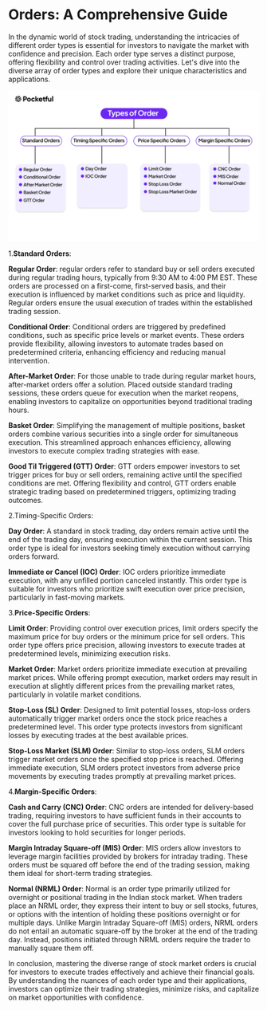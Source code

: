 # Orders: A Comprehensive Guide

In the dynamic world of stock trading, understanding the intricacies of different order types is essential for investors to navigate the market with confidence and precision. Each order type serves a distinct purpose, offering flexibility and control over trading activities. Let's dive into the diverse array of order types and explore their unique characteristics and applications.

<p align="center"><img src="../../images/typesoforder.jpg" alt="websockets" width="600"/></p>

1.__Standard Orders__:

**Regular Order**: regular orders refer to standard buy or sell orders executed during regular trading hours, typically from 9:30 AM to 4:00 PM EST. These orders are processed on a first-come, first-served basis, and their execution is influenced by market conditions such as price and liquidity. Regular orders ensure the usual execution of trades within the established trading session.

**Conditional Order**: Conditional orders are triggered by predefined conditions, such as specific price levels or market events. These orders provide flexibility, allowing investors to automate trades based on predetermined criteria, enhancing efficiency and reducing manual intervention.

**After-Market Order**: For those unable to trade during regular market hours, after-market orders offer a solution. Placed outside standard trading sessions, these orders queue for execution when the market reopens, enabling investors to capitalize on opportunities beyond traditional trading hours.

**Basket Order**: Simplifying the management of multiple positions, basket orders combine various securities into a single order for simultaneous execution. This streamlined approach enhances efficiency, allowing investors to execute complex trading strategies with ease.

**Good Til Triggered (GTT) Order**: GTT orders empower investors to set trigger prices for buy or sell orders, remaining active until the specified conditions are met. Offering flexibility and control, GTT orders enable strategic trading based on predetermined triggers, optimizing trading outcomes.

2.Timing-Specific Orders:

**Day Order**: A standard in stock trading, day orders remain active until the end of the trading day, ensuring execution within the current session. This order type is ideal for investors seeking timely execution without carrying orders forward.

**Immediate or Cancel (IOC) Order**: IOC orders prioritize immediate execution, with any unfilled portion canceled instantly. This order type is suitable for investors who prioritize swift execution over price precision, particularly in fast-moving markets.

3.**Price-Specific Orders**:

**Limit Order**: Providing control over execution prices, limit orders specify the maximum price for buy orders or the minimum price for sell orders. This order type offers price precision, allowing investors to execute trades at predetermined levels, minimizing execution risks.

**Market Order**: Market orders prioritize immediate execution at prevailing market prices. While offering prompt execution, market orders may result in execution at slightly different prices from the prevailing market rates, particularly in volatile market conditions.

**Stop-Loss (SL) Order**: Designed to limit potential losses, stop-loss orders automatically trigger market orders once the stock price reaches a predetermined level. This order type protects investors from significant losses by executing trades at the best available prices.

**Stop-Loss Market (SLM) Order**: Similar to stop-loss orders, SLM orders trigger market orders once the specified stop price is reached. Offering immediate execution, SLM orders protect investors from adverse price movements by executing trades promptly at prevailing market prices.

4.**Margin-Specific Orders**:

**Cash and Carry (CNC) Order**: CNC orders are intended for delivery-based trading, requiring investors to have sufficient funds in their accounts to cover the full purchase price of securities. This order type is suitable for investors looking to hold securities for longer periods.

**Margin Intraday Square-off (MIS) Order**: MIS orders allow investors to leverage margin facilities provided by brokers for intraday trading. These orders must be squared off before the end of the trading session, making them ideal for short-term trading strategies.

**Normal (NRML) Order**: Normal is an order type primarily utilized for overnight or positional trading in the Indian stock market. When traders place an NRML order, they express their intent to buy or sell stocks, futures, or options with the intention of holding these positions overnight or for multiple days. Unlike Margin Intraday Square-off (MIS) orders, NRML orders do not entail an automatic square-off by the broker at the end of the trading day. Instead, positions initiated through NRML orders require the trader to manually square them off.

In conclusion, mastering the diverse range of stock market orders is crucial for investors to execute trades effectively and achieve their financial goals. By understanding the nuances of each order type and their applications, investors can optimize their trading strategies, minimize risks, and capitalize on market opportunities with confidence.





